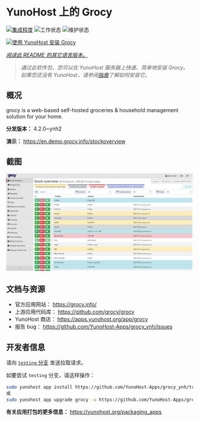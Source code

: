 <!--
注意：此 README 由 <https://github.com/YunoHost/apps/tree/master/tools/readme_generator> 自动生成
请勿手动编辑。
-->

# YunoHost 上的 Grocy

[![集成程度](https://dash.yunohost.org/integration/grocy.svg)](https://ci-apps.yunohost.org/ci/apps/grocy/) ![工作状态](https://ci-apps.yunohost.org/ci/badges/grocy.status.svg) ![维护状态](https://ci-apps.yunohost.org/ci/badges/grocy.maintain.svg)

[![使用 YunoHost 安装 Grocy](https://install-app.yunohost.org/install-with-yunohost.svg)](https://install-app.yunohost.org/?app=grocy)

*[阅读此 README 的其它语言版本。](./ALL_README.md)*

> *通过此软件包，您可以在 YunoHost 服务器上快速、简单地安装 Grocy。*  
> *如果您还没有 YunoHost，请参阅[指南](https://yunohost.org/install)了解如何安装它。*

## 概况

grocy is a web-based self-hosted groceries & household management solution for your home.

**分发版本：** 4.2.0~ynh2

**演示：** <https://en.demo.grocy.info/stockoverview>

## 截图

![Grocy 的截图](./doc/screenshots/stock-en.png)

## 文档与资源

- 官方应用网站： <https://grocy.info/>
- 上游应用代码库： <https://github.com/grocy/grocy>
- YunoHost 商店： <https://apps.yunohost.org/app/grocy>
- 报告 bug： <https://github.com/YunoHost-Apps/grocy_ynh/issues>

## 开发者信息

请向 [`testing` 分支](https://github.com/YunoHost-Apps/grocy_ynh/tree/testing) 发送拉取请求。

如要尝试 `testing` 分支，请这样操作：

```bash
sudo yunohost app install https://github.com/YunoHost-Apps/grocy_ynh/tree/testing --debug
或
sudo yunohost app upgrade grocy -u https://github.com/YunoHost-Apps/grocy_ynh/tree/testing --debug
```

**有关应用打包的更多信息：** <https://yunohost.org/packaging_apps>
